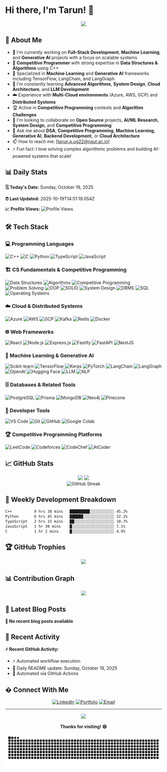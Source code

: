 # Hi there, I'm Tarun! 👋

<div align="center">
  <img src="https://readme-typing-svg.herokuapp.com/?lines=Full+Stack+Developer;Machine+Learning+Engineer;Competitive+Programmer;DSA+Enthusiast;Generative+AI+Developer;Open+Source+Contributor&center=true&width=500&height=50">
</div>

## 🚀 About Me

- 🔭 I'm currently working on **Full-Stack Development**, **Machine Learning**, and **Generative AI** projects with a focus on scalable systems
- 🧠 **Competitive Programmer** with strong expertise in **Data Structures & Algorithms** using C++
- 🤖 Specialized in **Machine Learning** and **Generative AI** frameworks including TensorFlow, LangChain, and LangGraph
- 🌱 I'm constantly learning **Advanced Algorithms**, **System Design**, **Cloud Architecture**, and **LLM Development**
- ☁️ Experience with **Multi-Cloud environments** (Azure, AWS, GCP) and **Distributed Systems**
- 🏆 Active in **Competitive Programming** contests and **Algorithm Challenges**
- 👯 I'm looking to collaborate on **Open Source** projects, **AI/ML Research**, **System Design**, and **Competitive Programming**
- 💬 Ask me about **DSA**, **Competitive Programming**, **Machine Learning**, **Generative AI**, **Backend Development**, or **Cloud Architecture**
- 📫 How to reach me: [tarun.p.ug22@nsut.ac.in]
- ⚡ Fun fact: I love solving complex algorithmic problems and building AI-powered systems that scale!

## 📊 Daily Stats

<!-- DAILY_STATS:START -->
**🗓️ Today's Date:** Sunday, October 19, 2025

**⏰ Last Updated:** 2025-10-19T14:51:19.054Z

**📈 Profile Views:** ![Profile Views](https://komarev.com/ghpvc/?username=Tarun2605&color=brightgreen)
<!-- DAILY_STATS:END -->

## 🛠️ Tech Stack

### 💻 Programming Languages
![C++](https://img.shields.io/badge/-C++-00599C?style=flat-square&logo=c%2B%2B&logoColor=white)
![C](https://img.shields.io/badge/-C-A8B9CC?style=flat-square&logo=c&logoColor=black)
![Python](https://img.shields.io/badge/-Python-3776AB?style=flat-square&logo=python&logoColor=white)
![TypeScript](https://img.shields.io/badge/-TypeScript-3178C6?style=flat-square&logo=typescript&logoColor=white)
![JavaScript](https://img.shields.io/badge/-JavaScript-F7DF1E?style=flat-square&logo=javascript&logoColor=black)

### 🏗️ CS Fundamentals & Competitive Programming
![Data Structures](https://img.shields.io/badge/-Data%20Structures-FF6B6B?style=flat-square&logo=datastructures&logoColor=white)
![Algorithms](https://img.shields.io/badge/-Algorithms-4ECDC4?style=flat-square&logo=algorithm&logoColor=white)
![Competitive Programming](https://img.shields.io/badge/-Competitive%20Programming-FFD93D?style=flat-square&logo=codeforces&logoColor=black)
![Problem Solving](https://img.shields.io/badge/-Problem%20Solving-A8E6CF?style=flat-square&logo=leetcode&logoColor=black)
![OOP](https://img.shields.io/badge/-OOP-45B7D1?style=flat-square&logo=object&logoColor=white)
![SOLID](https://img.shields.io/badge/-SOLID%20Principles-96CEB4?style=flat-square&logo=solid&logoColor=white)
![System Design](https://img.shields.io/badge/-System%20Design-FFEAA7?style=flat-square&logo=systemdesign&logoColor=black)
![DBMS](https://img.shields.io/badge/-DBMS-DDA0DD?style=flat-square&logo=database&logoColor=white)
![SQL](https://img.shields.io/badge/-SQL-336791?style=flat-square&logo=postgresql&logoColor=white)
![Operating Systems](https://img.shields.io/badge/-Operating%20Systems-FD79A8?style=flat-square&logo=linux&logoColor=white)

### ☁️ Cloud & Distributed Systems
![Azure](https://img.shields.io/badge/-Azure-0078D4?style=flat-square&logo=microsoft-azure&logoColor=white)
![AWS](https://img.shields.io/badge/-AWS-232F3E?style=flat-square&logo=amazon-aws&logoColor=white)
![GCP](https://img.shields.io/badge/-GCP-4285F4?style=flat-square&logo=google-cloud&logoColor=white)
![Kafka](https://img.shields.io/badge/-Kafka-231F20?style=flat-square&logo=apache-kafka&logoColor=white)
![Redis](https://img.shields.io/badge/-Redis-DC382D?style=flat-square&logo=redis&logoColor=white)
![Docker](https://img.shields.io/badge/-Docker-2496ED?style=flat-square&logo=docker&logoColor=white)

### 🌐 Web Frameworks
![React](https://img.shields.io/badge/-ReactJS-61DAFB?style=flat-square&logo=react&logoColor=black)
![Node.js](https://img.shields.io/badge/-Node.js-339933?style=flat-square&logo=node.js&logoColor=white)
![Express.js](https://img.shields.io/badge/-Express.js-000000?style=flat-square&logo=express&logoColor=white)
![Fastify](https://img.shields.io/badge/-Fastify-000000?style=flat-square&logo=fastify&logoColor=white)
![FastAPI](https://img.shields.io/badge/-FastAPI-009688?style=flat-square&logo=fastapi&logoColor=white)
![NestJS](https://img.shields.io/badge/-NestJS-E0234E?style=flat-square&logo=nestjs&logoColor=white)

### 🤖 Machine Learning & Generative AI
![Scikit-learn](https://img.shields.io/badge/-Scikit--learn-F7931E?style=flat-square&logo=scikit-learn&logoColor=white)
![TensorFlow](https://img.shields.io/badge/-TensorFlow-FF6F00?style=flat-square&logo=tensorflow&logoColor=white)
![Keras](https://img.shields.io/badge/-Keras-D00000?style=flat-square&logo=keras&logoColor=white)
![PyTorch](https://img.shields.io/badge/-PyTorch-EE4C2C?style=flat-square&logo=pytorch&logoColor=white)
![LangChain](https://img.shields.io/badge/-LangChain-1C3C3C?style=flat-square&logo=chainlink&logoColor=white)
![LangGraph](https://img.shields.io/badge/-LangGraph-FF6B35?style=flat-square&logo=graph&logoColor=white)
![OpenAI](https://img.shields.io/badge/-OpenAI-412991?style=flat-square&logo=openai&logoColor=white)
![Hugging Face](https://img.shields.io/badge/-Hugging%20Face-FFD21E?style=flat-square&logo=huggingface&logoColor=black)
![LLM](https://img.shields.io/badge/-Large%20Language%20Models-6C5CE7?style=flat-square&logo=ai&logoColor=white)
![NLP](https://img.shields.io/badge/-Natural%20Language%20Processing-00B894?style=flat-square&logo=nlp&logoColor=white)

### 🗄️ Databases & Related Tools
![PostgreSQL](https://img.shields.io/badge/-PostgreSQL-336791?style=flat-square&logo=postgresql&logoColor=white)
![Prisma](https://img.shields.io/badge/-Prisma%20ORM-2D3748?style=flat-square&logo=prisma&logoColor=white)
![MongoDB](https://img.shields.io/badge/-MongoDB-47A248?style=flat-square&logo=mongodb&logoColor=white)
![Neo4j](https://img.shields.io/badge/-Neo4j-008CC1?style=flat-square&logo=neo4j&logoColor=white)
![Pinecone](https://img.shields.io/badge/-Pinecone-000000?style=flat-square&logo=pinecone&logoColor=white)

### 🔧 Developer Tools
![VS Code](https://img.shields.io/badge/-VS%20Code-007ACC?style=flat-square&logo=visual-studio-code&logoColor=white)
![Git](https://img.shields.io/badge/-Git-F05032?style=flat-square&logo=git&logoColor=white)
![GitHub](https://img.shields.io/badge/-GitHub-181717?style=flat-square&logo=github&logoColor=white)
![Google Colab](https://img.shields.io/badge/-Google%20Colab-F9AB00?style=flat-square&logo=google-colab&logoColor=black)

### 🏆 Competitive Programming Platforms
![LeetCode](https://img.shields.io/badge/-LeetCode-FFA116?style=flat-square&logo=leetcode&logoColor=black)
![Codeforces](https://img.shields.io/badge/-Codeforces-1F8ACB?style=flat-square&logo=codeforces&logoColor=white)
![CodeChef](https://img.shields.io/badge/-CodeChef-5B4638?style=flat-square&logo=codechef&logoColor=white)
![AtCoder](https://img.shields.io/badge/-AtCoder-000000?style=flat-square&logo=atcoder&logoColor=white)

## 📈 GitHub Stats

<div align="center">
  <img height="180em" src="https://github-readme-stats.vercel.app/api?username=Tarun2605&show_icons=true&theme=tokyonight&include_all_commits=true&count_private=true"/>
  <img height="180em" src="https://github-readme-stats.vercel.app/api/top-langs/?username=Tarun2605&layout=compact&langs_count=8&theme=tokyonight"/>
</div>

<div align="center">
  <img src="https://github-readme-streak-stats.herokuapp.com/?user=Tarun2605&theme=tokyonight" alt="GitHub Streak"/>
</div>

## 🎯 Weekly Development Breakdown

<!-- WEEKLY_STATS:START -->
```text
C++          9 hrs 30 mins   █████████░░░░░░░░░░░ 45.2%
Python       6 hrs 45 mins   ██████░░░░░░░░░░░░░░ 32.1%
TypeScript   2 hrs 15 mins   ██░░░░░░░░░░░░░░░░░░ 10.7%
JavaScript   1 hr 30 mins    █░░░░░░░░░░░░░░░░░░░ 7.1%
C            1 hr 2 mins     █░░░░░░░░░░░░░░░░░░░ 4.9%
```
<!-- WEEKLY_STATS:END -->

## 🏆 GitHub Trophies

<div align="center">
  <img src="https://github-profile-trophy.vercel.app/?username=Tarun2605&theme=tokyonight&no-frame=false&no-bg=false&margin-w=4"/>
</div>

## 📊 Contribution Graph

<div align="center">
  <img src="https://github-readme-activity-graph.vercel.app/graph?username=Tarun2605&theme=tokyo-night"/>
</div>

## 📝 Latest Blog Posts

<!-- BLOG:START -->
**📰 No recent blog posts available**
<!-- BLOG:END -->

## 🌟 Recent Activity

<!-- RECENT_ACTIVITY:START -->
**⚡ Recent GitHub Activity:**
- ⚡ Automated workflow execution
- 📅 Daily README update: Sunday, October 19, 2025
- 🤖 Automated via GitHub Actions
<!-- RECENT_ACTIVITY:END -->

## � Connect With Me

<div align="center">
  
[![LinkedIn](https://img.shields.io/badge/-LinkedIn-0077B5?style=for-the-badge&logo=linkedin&logoColor=white)](https://www.linkedin.com/in/tarun-prakash-6255b3257/)
[![Portfolio](https://img.shields.io/badge/-Portfolio-000000?style=for-the-badge&logo=react&logoColor=white)](https://steeldev.in/)
[![Email](https://img.shields.io/badge/-Email-D14836?style=for-the-badge&logo=gmail&logoColor=white)](mailto:tarun.p.ug22@nsut.ac.in)

</div>

---

<div align="center">
  <img src="https://quotes-github-readme.vercel.app/api?type=horizontal&theme=tokyonight"/>
</div>

<div align="center">
  
**Thanks for visiting! 😄**

![Snake animation](https://github.com/Tarun2605/Tarun2605/blob/output/github-contribution-grid-snake.svg)

</div><!--
**Tarun2605/Tarun2605** is a ✨ _special_ ✨ repository because its `README.md` (this file) appears on your GitHub profile.

Here are some ideas to get you started:

- 🔭 I’m currently working on ...
- 🌱 I’m currently learning ...
- 👯 I’m looking to collaborate on ...
- 🤔 I’m looking for help with ...
- 💬 Ask me about ...
- 📫 How to reach me: ...
- 😄 Pronouns: ...
- ⚡ Fun fact: ...
-->
